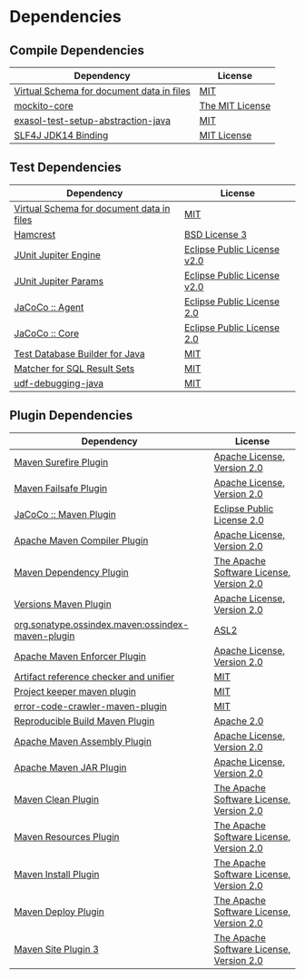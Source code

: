 <!-- @formatter:off -->
# Dependencies

## Compile Dependencies

| Dependency                                     | License              |
| ---------------------------------------------- | -------------------- |
| [Virtual Schema for document data in files][0] | [MIT][1]             |
| [mockito-core][2]                              | [The MIT License][3] |
| [exasol-test-setup-abstraction-java][4]        | [MIT][1]             |
| [SLF4J JDK14 Binding][6]                       | [MIT License][7]     |

## Test Dependencies

| Dependency                                     | License                           |
| ---------------------------------------------- | --------------------------------- |
| [Virtual Schema for document data in files][0] | [MIT][1]                          |
| [Hamcrest][10]                                 | [BSD License 3][11]               |
| [JUnit Jupiter Engine][12]                     | [Eclipse Public License v2.0][13] |
| [JUnit Jupiter Params][12]                     | [Eclipse Public License v2.0][13] |
| [JaCoCo :: Agent][16]                          | [Eclipse Public License 2.0][17]  |
| [JaCoCo :: Core][16]                           | [Eclipse Public License 2.0][17]  |
| [Test Database Builder for Java][20]           | [MIT][1]                          |
| [Matcher for SQL Result Sets][22]              | [MIT][1]                          |
| [udf-debugging-java][24]                       | [MIT][1]                          |

## Plugin Dependencies

| Dependency                                              | License                                        |
| ------------------------------------------------------- | ---------------------------------------------- |
| [Maven Surefire Plugin][26]                             | [Apache License, Version 2.0][27]              |
| [Maven Failsafe Plugin][28]                             | [Apache License, Version 2.0][27]              |
| [JaCoCo :: Maven Plugin][30]                            | [Eclipse Public License 2.0][17]               |
| [Apache Maven Compiler Plugin][32]                      | [Apache License, Version 2.0][27]              |
| [Maven Dependency Plugin][34]                           | [The Apache Software License, Version 2.0][35] |
| [Versions Maven Plugin][36]                             | [Apache License, Version 2.0][27]              |
| [org.sonatype.ossindex.maven:ossindex-maven-plugin][38] | [ASL2][35]                                     |
| [Apache Maven Enforcer Plugin][40]                      | [Apache License, Version 2.0][27]              |
| [Artifact reference checker and unifier][42]            | [MIT][1]                                       |
| [Project keeper maven plugin][44]                       | [MIT][1]                                       |
| [error-code-crawler-maven-plugin][46]                   | [MIT][1]                                       |
| [Reproducible Build Maven Plugin][48]                   | [Apache 2.0][35]                               |
| [Apache Maven Assembly Plugin][50]                      | [Apache License, Version 2.0][27]              |
| [Apache Maven JAR Plugin][52]                           | [Apache License, Version 2.0][27]              |
| [Maven Clean Plugin][54]                                | [The Apache Software License, Version 2.0][35] |
| [Maven Resources Plugin][56]                            | [The Apache Software License, Version 2.0][35] |
| [Maven Install Plugin][58]                              | [The Apache Software License, Version 2.0][35] |
| [Maven Deploy Plugin][60]                               | [The Apache Software License, Version 2.0][35] |
| [Maven Site Plugin 3][62]                               | [The Apache Software License, Version 2.0][35] |

[16]: https://www.eclemma.org/jacoco/index.html
[44]: https://github.com/exasol/project-keeper-maven-plugin
[0]: https://github.com/exasol/virtual-schema-common-document-files
[35]: http://www.apache.org/licenses/LICENSE-2.0.txt
[26]: https://maven.apache.org/surefire/maven-surefire-plugin/
[54]: http://maven.apache.org/plugins/maven-clean-plugin/
[1]: https://opensource.org/licenses/MIT
[2]: https://github.com/mockito/mockito
[28]: https://maven.apache.org/surefire/maven-failsafe-plugin/
[20]: https://github.com/exasol/test-db-builder-java
[34]: http://maven.apache.org/plugins/maven-dependency-plugin/
[36]: http://www.mojohaus.org/versions-maven-plugin/
[11]: http://opensource.org/licenses/BSD-3-Clause
[32]: https://maven.apache.org/plugins/maven-compiler-plugin/
[17]: https://www.eclipse.org/legal/epl-2.0/
[30]: https://www.jacoco.org/jacoco/trunk/doc/maven.html
[3]: https://github.com/mockito/mockito/blob/main/LICENSE
[22]: https://github.com/exasol/hamcrest-resultset-matcher
[48]: http://zlika.github.io/reproducible-build-maven-plugin
[7]: http://www.opensource.org/licenses/mit-license.php
[27]: https://www.apache.org/licenses/LICENSE-2.0.txt
[40]: https://maven.apache.org/enforcer/maven-enforcer-plugin/
[13]: https://www.eclipse.org/legal/epl-v20.html
[58]: http://maven.apache.org/plugins/maven-install-plugin/
[12]: https://junit.org/junit5/
[38]: https://sonatype.github.io/ossindex-maven/maven-plugin/
[24]: https://github.com/exasol/udf-debugging-java
[10]: http://hamcrest.org/JavaHamcrest/
[6]: http://www.slf4j.org
[60]: http://maven.apache.org/plugins/maven-deploy-plugin/
[62]: http://maven.apache.org/plugins/maven-site-plugin/
[56]: http://maven.apache.org/plugins/maven-resources-plugin/
[42]: https://github.com/exasol/artifact-reference-checker-maven-plugin
[46]: https://github.com/exasol/error-code-crawler-maven-plugin
[4]: https://github.com/exasol/exasol-test-setup-abstraction-java
[52]: https://maven.apache.org/plugins/maven-jar-plugin/
[50]: https://maven.apache.org/plugins/maven-assembly-plugin/
